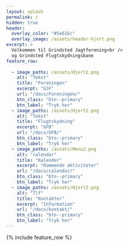 ```yaml
---
layout: splash
permalink: /
hidden: true
header:
  overlay_color: "#5e616c"
  overlay_image: /assets/header-hjort.png
excerpt: >
  Velkommen til Grindsted Jagtforening<br />
  og Grindsted Flugtskydningsbane
feature_row:
  
  - image_paths: /assets/Hjort2.png
    alt: "Tekst"
    title: "Foreningen"
    excerpt: "GJF"
    url: "/docs/Foreningen/"
    btn_class: "btn--primary"
    btn_label: "Tryk her" 
  - image_paths: /assets/Hjort2.png
    alt: "Tekst"
    title: "Flugtskydning"
    excerpt: "GFB"
    url: "/docs/GFB/"
    btn_class: "btn--primary"
    btn_label: "Tryk her" 
  - image_paths: /assets/Menu2.png
    alt: "calendar"
    title: "Kalender"
    excerpt: "Kommende aktiviteter"
    url: "/docs/calendar/"
    btn_class: "btn--primary"
    btn_label: "Tryk her"
  - image_paths: /assets/Hjort2.png
    alt: "Tlf"
    title: "Kontakter"
    excerpt: "Information"
    url: "/docs/kontakt/"
    btn_class: "btn--primary"
    btn_label: "Tryk her"
---
```


{% include feature_row %}


